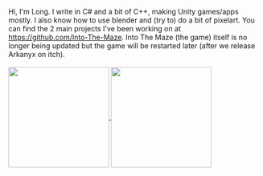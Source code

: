 Hi, I'm Long. I write in C# and a bit of C++, making Unity games/apps mostly. I also know how to use blender and (try to) do a bit of pixelart. You can find the 2 main projects I've been working on at https://github.com/Into-The-Maze. Into The Maze (the game) itself is no longer being updated but the game will be restarted later (after we release Arkanyx on itch).
<br/><br/>
<a href="https://github.com/Into-The-Maze">
  <img height=200 align="center" src="https://github-readme-stats-l-o-ng.vercel.app/api?username=L-o-ng&theme=midnight-purple&include_all_commits=true&card_width=650px" />
</a>
<a href="https://github.com/Into-The-Maze/Arkanyx">
  <img height=200 align="center" src="https://github-readme-stats-l-o-ng.vercel.app/api/pin/?username=Into-The-Maze&theme=midnight-purple&repo=Arkanyx&layout=compact" />
</a>


